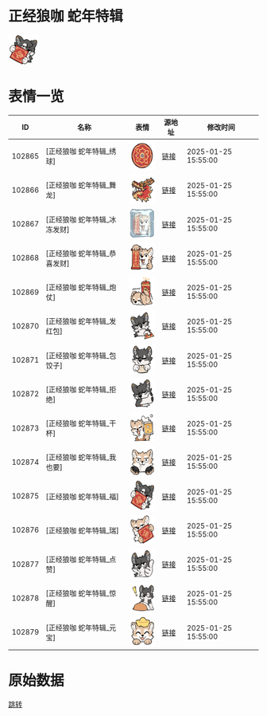 # 正经狼咖 蛇年特辑

<img src="./cover.png" height="60" alt="cover" />

# 表情一览

|ID|名称|表情|源地址|修改时间|
|----|----|----|----|----|
|102865|[正经狼咖 蛇年特辑_绣球]|<img src="./pic/102865_%5B正经狼咖 蛇年特辑_绣球%5D.png" height="60" alt="绣球"/>|[链接](https://i0.hdslb.com/bfs/garb/2e2e3e012de5594e2ef03275a8f0ed7ec58686f2.png)|2025-01-25 15:55:00|
|102866|[正经狼咖 蛇年特辑_舞龙]|<img src="./pic/102866_%5B正经狼咖 蛇年特辑_舞龙%5D.png" height="60" alt="舞龙"/>|[链接](https://i0.hdslb.com/bfs/garb/92d99c7d9dc672d5ff00c9f925b22ae6ff15a5c7.png)|2025-01-25 15:55:00|
|102867|[正经狼咖 蛇年特辑_冰冻发财]|<img src="./pic/102867_%5B正经狼咖 蛇年特辑_冰冻发财%5D.png" height="60" alt="冰冻发财"/>|[链接](https://i0.hdslb.com/bfs/garb/bbee8cea687c40f6be4d92f92f58c80d1fadf434.png)|2025-01-25 15:55:00|
|102868|[正经狼咖 蛇年特辑_恭喜发财]|<img src="./pic/102868_%5B正经狼咖 蛇年特辑_恭喜发财%5D.png" height="60" alt="恭喜发财"/>|[链接](https://i0.hdslb.com/bfs/garb/a8c9d28cfa9e7026f9b49664e8fdac5083367a30.png)|2025-01-25 15:55:00|
|102869|[正经狼咖 蛇年特辑_炮仗]|<img src="./pic/102869_%5B正经狼咖 蛇年特辑_炮仗%5D.png" height="60" alt="炮仗"/>|[链接](https://i0.hdslb.com/bfs/garb/1307f2fe71e74dce5775d08495d49efbf7e02593.png)|2025-01-25 15:55:00|
|102870|[正经狼咖 蛇年特辑_发红包]|<img src="./pic/102870_%5B正经狼咖 蛇年特辑_发红包%5D.png" height="60" alt="发红包"/>|[链接](https://i0.hdslb.com/bfs/garb/6f6d1194de9194a8d565d3798b1a58d0322c260e.png)|2025-01-25 15:55:00|
|102871|[正经狼咖 蛇年特辑_包饺子]|<img src="./pic/102871_%5B正经狼咖 蛇年特辑_包饺子%5D.png" height="60" alt="包饺子"/>|[链接](https://i0.hdslb.com/bfs/garb/c6fe71f6f0c700fce014b24a93726f4ec61b8d16.png)|2025-01-25 15:55:00|
|102872|[正经狼咖 蛇年特辑_拒绝]|<img src="./pic/102872_%5B正经狼咖 蛇年特辑_拒绝%5D.png" height="60" alt="拒绝"/>|[链接](https://i0.hdslb.com/bfs/garb/2c456ee1d9d591a015c44044918c3363ac55075b.png)|2025-01-25 15:55:00|
|102873|[正经狼咖 蛇年特辑_干杯]|<img src="./pic/102873_%5B正经狼咖 蛇年特辑_干杯%5D.png" height="60" alt="干杯"/>|[链接](https://i0.hdslb.com/bfs/garb/abf3295b82c432db1e43800d76bb0ab764f9bad2.png)|2025-01-25 15:55:00|
|102874|[正经狼咖 蛇年特辑_我也要]|<img src="./pic/102874_%5B正经狼咖 蛇年特辑_我也要%5D.png" height="60" alt="我也要"/>|[链接](https://i0.hdslb.com/bfs/garb/b4ff31177cc243f36c74d88b9f4a7f356ebdd047.png)|2025-01-25 15:55:00|
|102875|[正经狼咖 蛇年特辑_福]|<img src="./pic/102875_%5B正经狼咖 蛇年特辑_福%5D.png" height="60" alt="福"/>|[链接](https://i0.hdslb.com/bfs/garb/cc7b4031669fb346cf73ec4b4682e3a076fdac8a.png)|2025-01-25 15:55:00|
|102876|[正经狼咖 蛇年特辑_瑞]|<img src="./pic/102876_%5B正经狼咖 蛇年特辑_瑞%5D.png" height="60" alt="瑞"/>|[链接](https://i0.hdslb.com/bfs/garb/60294fdc201063a675d0b06eb5efba505786fd9c.png)|2025-01-25 15:55:00|
|102877|[正经狼咖 蛇年特辑_点赞]|<img src="./pic/102877_%5B正经狼咖 蛇年特辑_点赞%5D.png" height="60" alt="点赞"/>|[链接](https://i0.hdslb.com/bfs/garb/50d7c0d7471109be1a69829a7788ba9ea8abe703.png)|2025-01-25 15:55:00|
|102878|[正经狼咖 蛇年特辑_惊醒]|<img src="./pic/102878_%5B正经狼咖 蛇年特辑_惊醒%5D.png" height="60" alt="惊醒"/>|[链接](https://i0.hdslb.com/bfs/garb/c34fd209ab01f3d5dd28ba998b347a799b29d81e.png)|2025-01-25 15:55:00|
|102879|[正经狼咖 蛇年特辑_元宝]|<img src="./pic/102879_%5B正经狼咖 蛇年特辑_元宝%5D.png" height="60" alt="元宝"/>|[链接](https://i0.hdslb.com/bfs/garb/dd05c9cf665a05a734f84182d41b9eb67502d13c.png)|2025-01-25 15:55:00|

# 原始数据

[跳转](./raw.json)

